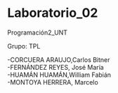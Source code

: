 # Laboratorio_02
Programación2_UNT

Grupo: TPL

-CORCUERA ARAUJO,Carlos Bitner 	
-FERNÁNDEZ REYES, José María	
-HUAMÁN HUAMÁN,William Fabián	
-MONTOYA HERRERA, Marcelo	 

